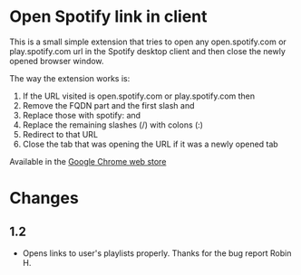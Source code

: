 Open Spotify link in client
===========================

This is a small simple extension that tries to open any
open.spotify.com or play.spotify.com url in the Spotify desktop client
and then close the newly opened browser window.

The way the extension works is:

1. If the URL visited is open.spotify.com or play.spotify.com then
2. Remove the FQDN part and the first slash and
3. Replace those with spotify: and 
4. Replace the remaining slashes (/) with colons (:)
5. Redirect to that URL
6. Close the tab that was opening the URL if it was a newly opened tab

Available in the [Google Chrome web store][store-url]

# Changes
## 1.2
* Opens links to user's playlists properly. Thanks for the bug report Robin H.

[store-url]: https://chrome.google.com/webstore/detail/open-in-spotify-client/okkdbmdhpgmajopdpmflkldkemcldnjd
